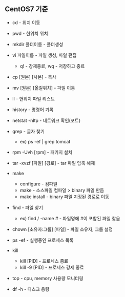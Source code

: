 ## CentOS7 기준

* cd - 위치 이동

* pwd - 현위치 위치

* mkdir 폴더이름 - 폴더생성

* vi 파일이름 - 파일 생성, 파일 편집
  * q! - 강제종료, wq - 저장하고 종료

* cp [원본] [사본] - 복사

* mv [원본] [옮길위치] - 파일 이동

* ll - 현위치 파일 리스트

* history - 명령어 기록

* netstat -nltp - 네트워크 확인(포트)

* grep - 글자 찾기
   * ex) ps -ef | grep tomcat

* rpm -Uvh [rpm] - 패키지 설치

* tar -xvzf [파일] [경로] - tar 파일 압축 해제

* make
   * configure - 컴파일
   *  make - 소스파일 컴파일 > binary 파일 만듬
   *  make install - binary 파일 지정된 경로로 이동

* find - 파일 찾기
   * ex) find / -name *#* - 파일명에 #이 포함된 파일 찾음  

* chown [소유자:그룹] [파일] - 파일 소유자, 그룹 설정

* ps -ef - 실행중인 프로세스 목록

* kill
  * kill [PID] - 프로세스 종료
  * kill -9 [PID] - 프로세스 강제 종료

* top - cpu, memory 사용량 모니터링

* df -h - 디스크 용량


